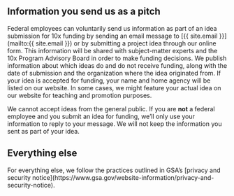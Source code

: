 <h2>Information you send us as a pitch</h2>

Federal employees can voluntarily send us information as part of an idea submission for 10x funding by sending an email message to [{{ site.email }}](mailto:{{ site.email }}) or by submitting a project idea through our online form. This information will be shared with subject-matter experts and the 10x Program Advisory Board in order to make funding decisions. We publish information about which ideas do and do not receive funding, along with the date of submission and the organization where the idea originated from. If your idea is accepted for funding, your name and home agency will be listed on our website. In some cases, we might feature your actual idea on our website for teaching and promotion purposes.

We cannot accept ideas from the general public. If you are **not** a federal employee and you submit an idea for funding, we’ll only use your information to reply to your message. We will not keep the information you sent as part of your idea.

<h2>Everything else</h2>
For everything else, we follow the practices outlined in GSA’s [privacy and security notice](https://www.gsa.gov/website-information/privacy-and-security-notice).
